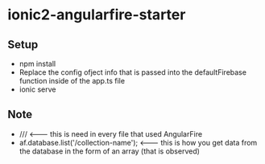 # ionic2-angularfire-starter

## Setup
- npm install
- Replace the config ofject info that is passed into the defaultFirebase function inside of the app.ts file
- ionic serve


## Note
- /// <reference path="../../../node_modules/angularfire2/firebase3.d.ts" />    <--- this is need in every file that used AngularFire
- af.database.list('/collection-name');   <--- this is how you get data from the database in the form of an array (that is observed)
